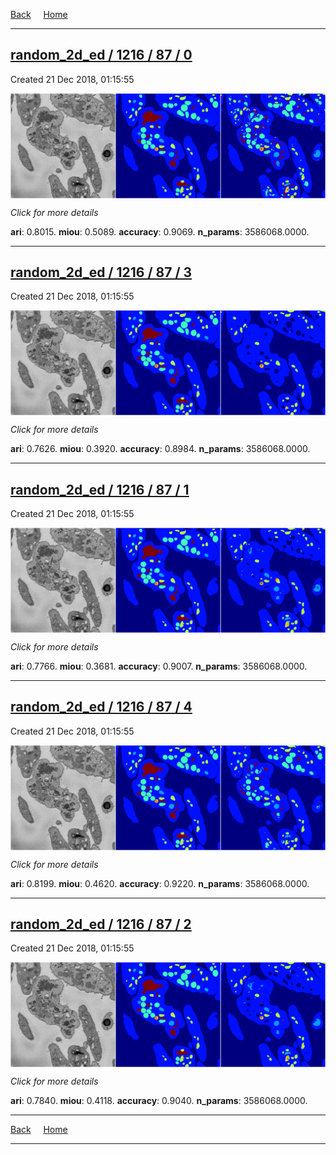 
[Back](..)&nbsp;&nbsp;&nbsp;&nbsp;&nbsp;[Home](https://leapmanlab.github.io/snapshots)

---

<div class="summary"><a href="0"><h2>random_2d_ed / 1216 / 87 / 0</h2></a><p>Created 21 Dec 2018, 01:15:55
</p><a href="0"><img src="0/media/summary.png" align="center"></a><p>
<i>Click for more details</i>
</p></div>

**ari**: 0.8015. **miou**: 0.5089. **accuracy**: 0.9069. **n_params**: 3586068.0000. 

---

<div class="summary"><a href="3"><h2>random_2d_ed / 1216 / 87 / 3</h2></a><p>Created 21 Dec 2018, 01:15:55
</p><a href="3"><img src="3/media/summary.png" align="center"></a><p>
<i>Click for more details</i>
</p></div>

**ari**: 0.7626. **miou**: 0.3920. **accuracy**: 0.8984. **n_params**: 3586068.0000. 

---

<div class="summary"><a href="1"><h2>random_2d_ed / 1216 / 87 / 1</h2></a><p>Created 21 Dec 2018, 01:15:55
</p><a href="1"><img src="1/media/summary.png" align="center"></a><p>
<i>Click for more details</i>
</p></div>

**ari**: 0.7766. **miou**: 0.3681. **accuracy**: 0.9007. **n_params**: 3586068.0000. 

---

<div class="summary"><a href="4"><h2>random_2d_ed / 1216 / 87 / 4</h2></a><p>Created 21 Dec 2018, 01:15:55
</p><a href="4"><img src="4/media/summary.png" align="center"></a><p>
<i>Click for more details</i>
</p></div>

**ari**: 0.8199. **miou**: 0.4620. **accuracy**: 0.9220. **n_params**: 3586068.0000. 

---

<div class="summary"><a href="2"><h2>random_2d_ed / 1216 / 87 / 2</h2></a><p>Created 21 Dec 2018, 01:15:55
</p><a href="2"><img src="2/media/summary.png" align="center"></a><p>
<i>Click for more details</i>
</p></div>

**ari**: 0.7840. **miou**: 0.4118. **accuracy**: 0.9040. **n_params**: 3586068.0000. 

---

[Back](..)&nbsp;&nbsp;&nbsp;&nbsp;&nbsp;[Home](https://leapmanlab.github.io/snapshots)

---